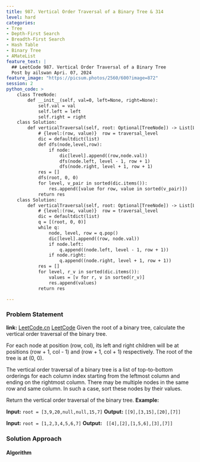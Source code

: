 ```yaml
---
title: 987. Vertical Order Traversal of a Binary Tree & 314
level: hard
categories:
- Tree
- Depth-First Search
- Breadth-First Search
- Hash Table
- Binary Tree
- AMateList
feature_text: |
  ## LeetCode 987. Vertical Order Traversal of a Binary Tree
  Post by ailswan Apri. 07, 2024
feature_image: "https://picsum.photos/2560/600?image=872"
session: 2
python_code: >
    class TreeNode:
        def __init__(self, val=0, left=None, right=None):
            self.val = val
            self.left = left
            self.right = right
    class Solution:
        def verticalTraversal(self, root: Optional[TreeNode]) -> List[List[int]]:
            # {level:(row, value)}  row = traversal_level 
            dic = defaultdict(list)
            def dfs(node,level,row):
                if node:
                    dic[level].append((row,node.val))
                    dfs(node.left, level - 1, row + 1)
                    dfs(node.right, level + 1, row + 1)
            res = []
            dfs(root, 0, 0)
            for level, v_pair in sorted(dic.items()):
                res.append([value for row, value in sorted(v_pair)])
            return res
    class Solution:
        def verticalTraversal(self, root: Optional[TreeNode]) -> List[List[int]]:
            # {level:(row, value)}  row = traversal_level 
            dic = defaultdict(list)
            q = [(root, 0, 0)]
            while q:
                node, level, row = q.pop()
                dic[level].append((row, node.val))
                if node.left:
                    q.append((node.left, level - 1, row + 1))
                if node.right:
                    q.append((node.right, level + 1, row + 1))
            res = []
            for level, r_v in sorted(dic.items()):
                values = [v for r, v in sorted(r_v)]
                res.append(values)
            return res

---
```


### Problem Statement
**link:**
[LeetCode.cn](https://leetcode.cn/problems/vertical-order-traversal-of-a-binary-tree/)
[LeetCode](https://leetcode.com/vertical-order-traversal-of-a-binary-tree/)
Given the root of a binary tree, calculate the vertical order traversal of the binary tree.

For each node at position (row, col), its left and right children will be at positions (row + 1, col - 1) and (row + 1, col + 1) respectively. The root of the tree is at (0, 0).

The vertical order traversal of a binary tree is a list of top-to-bottom orderings for each column index starting from the leftmost column and ending on the rightmost column. There may be multiple nodes in the same row and same column. In such a case, sort these nodes by their values.

Return the vertical order traversal of the binary tree.
**Example:**

**Input:** `root = [3,9,20,null,null,15,7]`
**Output:** `[[9],[3,15],[20],[7]]`

**Input:** `root = [1,2,3,4,5,6,7]`
**Output:** ` [[4],[2],[1,5,6],[3],[7]]`
 
 
### Solution Approach
 
#### Algorithm
 